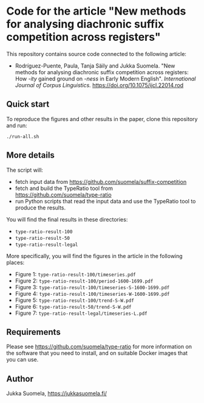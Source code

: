 # Code for the article "New methods for analysing diachronic suffix competition across registers"

This repository contains source code connected to the following article:

- Rodríguez-Puente, Paula, Tanja Säily and Jukka Suomela. "New methods for analysing diachronic suffix competition across registers: How *-ity* gained ground on *-ness* in Early Modern English". *International Journal of Corpus Linguistics.* https://doi.org/10.1075/ijcl.22014.rod


## Quick start

To reproduce the figures and other results in the paper, clone this repository and run:

    ./run-all.sh 


## More details

The script will:

- fetch input data from https://github.com/suomela/suffix-competition
- fetch and build the TypeRatio tool from https://github.com/suomela/type-ratio
- run Python scripts that read the input data and use the TypeRatio tool to produce the results.

You will find the final results in these directories:

- `type-ratio-result-100`
- `type-ratio-result-50`
- `type-ratio-result-legal`

More specifically, you will find the figures in the article in the following places:

- Figure 1: `type-ratio-result-100/timeseries.pdf`
- Figure 2: `type-ratio-result-100/period-1600-1699.pdf`
- Figure 3: `type-ratio-result-100/timeseries-S-1600-1699.pdf`
- Figure 4: `type-ratio-result-100/timeseries-W-1600-1699.pdf`
- Figure 5: `type-ratio-result-100/trend-S-W.pdf`
- Figure 6: `type-ratio-result-50/trend-S-W.pdf`
- Figure 7: `type-ratio-result-legal/timeseries-L.pdf`


## Requirements

Please see https://github.com/suomela/type-ratio for more information on the software that you need to install, and on suitable Docker images that you can use.


## Author

Jukka Suomela, https://jukkasuomela.fi/
